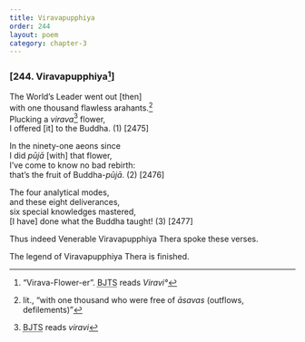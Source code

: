 ```yaml
---
title: Viravapupphiya
order: 244
layout: poem
category: chapter-3
---
```


### \[244. Viravapupphiya[^1]\]

The World’s Leader went out \[then\]  
with one thousand flawless arahants.[^2]  
Plucking a *virava*[^3] flower,  
I offered \[it\] to the Buddha. (1) \[2475\]

In the ninety-one aeons since  
I did *pūjā* \[with\] that flower,  
I’ve come to know no bad rebirth:  
that’s the fruit of Buddha-*pūjā*. (2) \[2476\]

The four analytical modes,  
and these eight deliverances,  
six special knowledges mastered,  
\[I have\] done what the Buddha taught! (3) \[2477\]

Thus indeed Venerable Viravapupphiya Thera spoke these verses.

The legend of Viravapupphiya Thera is finished.

[^1]: “Virava-Flower-er”. <abbr title="Buddha Jayanthi Tripitaka Series">BJTS</abbr> reads *Viravi°*

[^2]: lit., “with one thousand who were free of *āsavas* (outflows, defilements)”

[^3]: <abbr title="Buddha Jayanthi Tripitaka Series">BJTS</abbr> reads *viravi*
